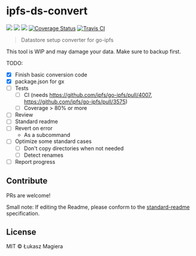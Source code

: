 ipfs-ds-convert
==================

[![](https://img.shields.io/badge/made%20by-Protocol%20Labs-blue.svg?style=flat-square)](http://ipn.io)
[![](https://img.shields.io/badge/project-IPFS-blue.svg?style=flat-square)](http://ipfs.io/)
[![](https://img.shields.io/badge/freenode-%23ipfs-blue.svg?style=flat-square)](http://webchat.freenode.net/?channels=%23ipfs)
[![Coverage Status](https://coveralls.io/repos/github/ipfs/ipfs-ds-convert/badge.svg)](https://coveralls.io/github/ipfs/ipfs-ds-convert)
[![Travis CI](https://circleci.com/gh/ipfs/ipfs-ds-convert/tree/master.svg?style=shield)](https://circleci.com/gh/ipfs/ipfs-ds-convert/tree/master)

> Datastore setup converter for go-ipfs

This tool is WIP and may damage your data. Make sure to backup first.

TODO:
- [x] Finish basic conversion code
- [x] package.json for gx
- [ ] Tests
  - [ ] CI (needs https://github.com/ipfs/go-ipfs/pull/4007, https://github.com/ipfs/go-ipfs/pull/3575)
  - [ ] Coverage > 80% or more
- [ ] Review
- [ ] Standard readme
- [ ] Revert on error
  - As a subcommand
- [ ] Optimize some standard cases
  - [ ] Don't copy directories when not needed
  - [ ] Detect renames
- [ ] Report progress

## Contribute

PRs are welcome!

Small note: If editing the Readme, please conform to the [standard-readme](https://github.com/RichardLitt/standard-readme) specification.

## License

MIT © Łukasz Magiera

